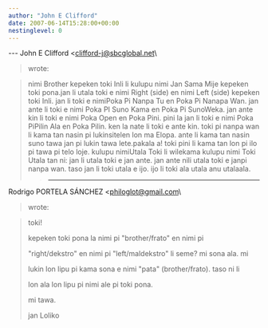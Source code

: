 ```yaml
---
author: "John E Clifford"
date: 2007-06-14T15:28:00+00:00
nestinglevel: 0
---
```

\---
 John E Clifford <[clifford-j@sbcglobal.net](mailto://clifford-j@sbcglobal.net)\
> wrote:

> nimi Brother kepeken toki Inli li kulupu nimi Jan Sama Mije kepeken toki pona.jan li utala
> toki
> e nimi Right (side) en nimi Left (side) kepeken toki Inli. jan li toki e nimiPoka Pi Nanpa Tu
> en
> Poka Pi Nanapa Wan. jan ante li toki e nimi Poka PI Suno Kama en Poka Pi SunoWeka. jan ante
> kin
> li toki e nimi Poka Open en Poka Pini. pini la jan li toki e nimi Poka PiPilin Ala en Poka
> Pilin.
> ken la nate li toki e ante kin. toki pi nanpa wan li kama tan nasin pi lukinsitelen lon ma
> Elopa.
> ante li kama tan nasin suno tawa jan pi lukin tawa lete.pakala a! toki pini li kama tan lon pi ilo pi tawa pi telo loje. kulupu nimiUtala Toki li wilekama kulupu nimi Toki Utala tan ni: jan li utala toki e jan ante. jan ante nili utala toki e janpi nanpa wan. taso jan li toki utala e ijo. ijo li toki ala utala anu utalaala.
>> ---
 Rodrigo PORTELA SÁNCHEZ <[philoglot@gmail.com](mailto://philoglot@gmail.com)\
> wrote:

>> 
> toki!
> 
>> 
> kepeken toki pona la nimi pi "brother/frato" en nimi pi
> 
> "right/dekstro" en nimi pi "left/maldekstro" li seme? mi sona ala. mi
> 
> lukin lon lipu pi kama sona e nimi "pata" (brother/frato). taso ni li
> 
> lon ala lon lipu pi nimi ale pi toki pona.
> 
>> 
> mi tawa.
> 
>> 
> jan Loliko
> 
>>>